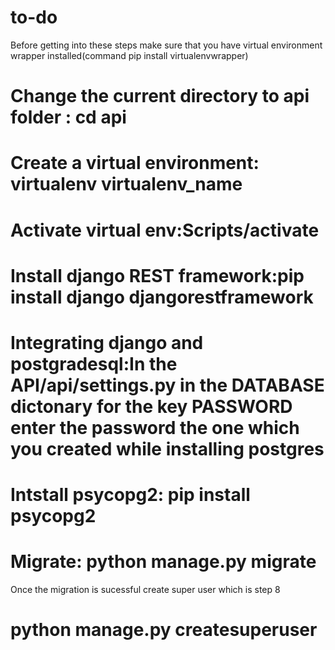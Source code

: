# to-do


Before getting into these steps make sure that you have virtual environment wrapper installed(command pip install virtualenvwrapper)

# Change the current directory to api folder : cd api
# Create a virtual environment: virtualenv virtualenv_name
# Activate virtual env:Scripts/activate
# Install django REST framework:pip install django djangorestframework
# Integrating django and postgradesql:In the API/api/settings.py in the DATABASE dictonary for the key PASSWORD enter the password the one which you created while installing postgres
# Intstall psycopg2: pip install psycopg2
# Migrate: python manage.py migrate

Once the migration is sucessful create super user which is step 8

# python manage.py createsuperuser
